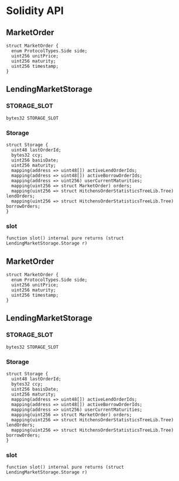 # Solidity API

## MarketOrder

```solidity
struct MarketOrder {
  enum ProtocolTypes.Side side;
  uint256 unitPrice;
  uint256 maturity;
  uint256 timestamp;
}
```

## LendingMarketStorage

### STORAGE_SLOT

```solidity
bytes32 STORAGE_SLOT
```

### Storage

```solidity
struct Storage {
  uint48 lastOrderId;
  bytes32 ccy;
  uint256 basisDate;
  uint256 maturity;
  mapping(address => uint48[]) activeLendOrderIds;
  mapping(address => uint48[]) activeBorrowOrderIds;
  mapping(address => uint256) userCurrentMaturities;
  mapping(uint256 => struct MarketOrder) orders;
  mapping(uint256 => struct HitchensOrderStatisticsTreeLib.Tree) lendOrders;
  mapping(uint256 => struct HitchensOrderStatisticsTreeLib.Tree) borrowOrders;
}
```

### slot

```solidity
function slot() internal pure returns (struct LendingMarketStorage.Storage r)
```

## MarketOrder

```solidity
struct MarketOrder {
  enum ProtocolTypes.Side side;
  uint256 unitPrice;
  uint256 maturity;
  uint256 timestamp;
}
```

## LendingMarketStorage

### STORAGE_SLOT

```solidity
bytes32 STORAGE_SLOT
```

### Storage

```solidity
struct Storage {
  uint48 lastOrderId;
  bytes32 ccy;
  uint256 basisDate;
  uint256 maturity;
  mapping(address => uint48[]) activeLendOrderIds;
  mapping(address => uint48[]) activeBorrowOrderIds;
  mapping(address => uint256) userCurrentMaturities;
  mapping(uint256 => struct MarketOrder) orders;
  mapping(uint256 => struct HitchensOrderStatisticsTreeLib.Tree) lendOrders;
  mapping(uint256 => struct HitchensOrderStatisticsTreeLib.Tree) borrowOrders;
}
```

### slot

```solidity
function slot() internal pure returns (struct LendingMarketStorage.Storage r)
```

